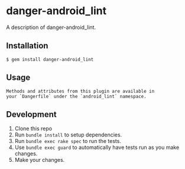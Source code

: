 # danger-android_lint

A description of danger-android_lint.

## Installation

    $ gem install danger-android_lint

## Usage

    Methods and attributes from this plugin are available in
    your `Dangerfile` under the `android_lint` namespace.

## Development

1. Clone this repo
2. Run `bundle install` to setup dependencies.
3. Run `bundle exec rake spec` to run the tests.
4. Use `bundle exec guard` to automatically have tests run as you make changes.
5. Make your changes.
